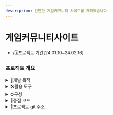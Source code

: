 ```yaml
---
description: 간단한 게임커뮤니티 사이트를 제작했습니다.
---
```


# 게임커뮤니티사이트

* /🗓️프로젝트 기간\[24.01.10\~24.02.16]

### 프로젝트 개요

<details>

<summary>📌개발 목적</summary>

게임을 즐기는 유저들의 소통공간을 만들고자 하였습니다.

</details>

<details>

<summary>🛠활용 도구</summary>

<img src="https://img.shields.io/badge/java-007396?style=for-the-badge&#x26;logo=java&#x26;logoColor=white" alt="" data-size="original"><img src="https://img.shields.io/badge/html5-E34F26?style=for-the-badge&#x26;logo=html5&#x26;logoColor=white" alt="" data-size="original"><img src="https://img.shields.io/badge/css-1572B6?style=for-the-badge&#x26;logo=css3&#x26;logoColor=white" alt="" data-size="original"><img src="https://img.shields.io/badge/javascript-F7DF1E?style=for-the-badge&#x26;logo=javascript&#x26;logoColor=black" alt="" data-size="original"><img src="https://img.shields.io/badge/jquery-0769AD?style=for-the-badge&#x26;logo=jquery&#x26;logoColor=white" alt="" data-size="original"><img src="https://img.shields.io/badge/mysql-4479A1?style=for-the-badge&#x26;logo=mysql&#x26;logoColor=white" alt="" data-size="original"><img src="https://img.shields.io/badge/eclipseide-2C2255?style=for-the-badge&#x26;logo=eclipseide&#x26;logoColor=white" alt="" data-size="original"><img src="https://img.shields.io/badge/bootstrap-7952B3?style=for-the-badge&#x26;logo=bootstrap&#x26;logoColor=white" alt="" data-size="original"><img src="https://img.shields.io/badge/apachetomcat-F8DC75?style=for-the-badge&#x26;logo=apachetomcat&#x26;logoColor=white" alt="" data-size="original"><img src="https://img.shields.io/badge/github-181717?style=for-the-badge&#x26;logo=github&#x26;logoColor=white" alt="" data-size="original">

</details>

<details>

<summary>⚙️구성</summary>

JSON, JSTL.MYSQL을 사용하기 위해 외부 라이브러리를 받아옵니다.

<img src="../../../.gitbook/assets/lib.PNG" alt="" data-size="original">

각 라이브러리에 대한 설명입니다.

**1.json-simple.jar:** `json-simple`은 JSON 데이터를 다루기 위한 Java 라이브러리입니다. JSON은 JavaScript Object Notation의 약어로, 데이터를 효과적으로 교환하는 데 사용되는 경량의 데이터 교환 형식입니다. `json-simple.jar`는 JSON 데이터를 생성하고 파싱하는 데 도움이 되는 라이브러리입니다.

**2.jstl.jar (JavaServer Pages Standard Tag Library):** JSTL은 JavaServer Pages (JSP)에서 사용되는 표준 태그 라이브러리입니다. JSTL은 JSP 페이지에서 자주 사용되는 일반적인 작업들을 간편하게 처리하기 위한 태그들을 제공합니다. 예를 들어, 루프, 조건문, 데이터 포매팅 등을 처리하는 데 사용됩니다. `jstl.jar` 파일은 이러한 JSTL 태그들을 포함하고 있습니다.

**3.mysql-connector.jar:** `mysql-connector`는 MySQL 데이터베이스와 Java 어플리케이션 간의 연결을 지원하기 위한 JDBC(Java Database Connectivity) 드라이버입니다. Java 어플리케이션에서 MySQL 데이터베이스에 접근하고 데이터를 처리하는 데 사용됩니다. `mysql-connector.jar` 파일은 이 드라이버를 포함하고 있어서 Java 어플리케이션에서 MySQL과 상호 작용할 수 있게 해줍니다.

***

Controller, Command, PostCommand, DTO, DAO와 여러 html,jsp파일로 이루어져 있습니다.

<img src="../../../.gitbook/assets/패턴 (1).PNG" alt="" data-size="original">

***

</details>

<details>

<summary>📃중점 코드</summary>

#### server.xml

아래의 코드는 톰캣 server.xml 파일에서 Resource 요소를 지정해줘야 한다. 지정해주는 이유는 데이터베이스와 연동하기 위함이다. password는 제거하여 올렸습니다.

```xml
<Context docBase="gamecoummunity" path="/gamecommunity"  reloadable="true" source="org.eclipse.jst.jee.server:gamecoummunity">
			<Resource auth="Container" driverClassName="com.mysql.jdbc.Driver" name="jdbc/mysql" password="" type="javax.sql.DataSource" url="jdbc:mysql://localhost:3306/apidb" username="root"/>
			</Context>
			</Host>
		</Engine>
	</Service>
</Server>
```

#### ChatEndpoint.java

아래의 코드는 WebSocket를 사용하여 간단한 채팅을 구현하였습니다. 각각 다른 클라이언트 간에 실시간 채팅을 가능케 하였습니다. 클라이언트에서 WebSocket을 통해 서버에 접속해 메시지를 주고받을 수 있습니다.

```java
package com.project.Controller;

import java.io.IOException;
import java.util.Collections;
import java.util.HashSet;
import java.util.Set;

import javax.servlet.http.HttpSession;
import javax.websocket.EndpointConfig;
import javax.websocket.HandshakeResponse;
import javax.websocket.OnClose;
import javax.websocket.OnMessage;
import javax.websocket.OnOpen;
import javax.websocket.Session;
import javax.websocket.server.HandshakeRequest;
import javax.websocket.server.ServerEndpoint;
import javax.websocket.server.ServerEndpointConfig;

@ServerEndpoint(value = "/chat", configurator = ChatEndpoint.HttpSessionConfigurator.class)
public class ChatEndpoint {

    private static Set<Session> sessions = Collections.synchronizedSet(new HashSet<>());

    @OnOpen
    public void onOpen(Session session, EndpointConfig config) {
        HttpSession httpSession = (HttpSession) config.getUserProperties().get(HttpSession.class.getName());

        if (httpSession != null) {
            String userId = (String) httpSession.getAttribute("id");
            session.getUserProperties().put("userId", userId); 
            sessions.add(session);
            // 고유번호+ 아이디 
            //broadcast("User connected: " + userId + " (Session ID: " + userId + ")");
            // 아이디
            broadcast("User connected: " + userId);
        } else {
            System.out.println("HttpSession is null");
        }
    }

    @OnClose
//    public void onClose(Session session) {
//        sessions.remove(session);
//        broadcast("User disconnected: (Session ID: " + session.getId() + ")");
//    }
    public void onClose(Session session) {
        String userId = (String) session.getUserProperties().get("userId");
        sessions.remove(session);
        broadcast("User disconnected: " + userId);
    }

    @OnMessage
//    public void onMessage(String message, Session session) {
//        broadcast("[" + session.getId() + "] " + message);
//    }
    public void onMessage(String message, Session session) {
        String userId = (String) session.getUserProperties().get("userId");
        broadcast("[" + userId + "] " + message);
    }
//    public void onMessage(String message, String userId)
//    {
//       broadcast("[" + userId + "] " + message);
//    }

 // 이 메서드는 WebSocket 세션 목록에 있는 모든 세션에게 메시지를 브로드캐스트합니다.
    private void broadcast(String message) {
        // 세션 목록을 순회하며 각 세션에 메시지를 보냅니다.
        for (Session session : sessions) {
            try {
            	 //String userId = (String) session.getUserProperties().get("userId");
            	// 해당 세션에게 텍스트 메시지를 보냅니다.
                 session.getBasicRemote().sendText(message);
                
               // session.getBasicRemote().sendText(message);
            } catch (IOException e) {
                // 메시지 전송 중에 IOException이 발생하면 예외를 처리하고 콘솔에 출력합니다.
                e.printStackTrace();
            }
        }
    }


    // HttpSessionConfigurator class
    public static class HttpSessionConfigurator extends ServerEndpointConfig.Configurator {
        @Override
        public void modifyHandshake(ServerEndpointConfig sec, HandshakeRequest request, HandshakeResponse response) {
            // HttpSession을 가져와서 config에 저장
            HttpSession httpSession = (HttpSession) request.getHttpSession();
            sec.getUserProperties().put(HttpSession.class.getName(), httpSession);
        }
    }
}

```

아래는 메서드에 대한 설명입니다.

1. @ServerEndpoint(value = "/chat", onfigurator=ChatEndpoint.HttpSessionConfigurator.class)

WebSocket 서버 엔드포인트를 정의합니다. "/chat" 경로로 WebSocket 요청을 처리합니다. HttpSessionConfigurator를 사용하여 WebSocket 세션에 HttpSession을 연결합니다.&#x20;

onOpen(Session session, EndpointConfig config)

새로운 WebSocket 세션이 열릴 때 호출되는 메서드입니다. 연결된 HttpSession에서 사용자 아이디를 가져와서 WebSocket 세션의 사용자 속성에 저장합니다. 세션을 세션 목록에 추가하고, 사용자가 채팅에 참여했다는 메시지를 브로드캐스트합니다.

2. &#x20;onClose(Session session)

WebSocket 세션이 닫힐 때 호출되는 메서드입니다. 세션 목록에서 세션을 제거하고, 사용자가 채팅에서 나갔다는 메시지를 브로드캐스트합니다.&#x20;

3. onMessage(String message, Session session)

클라이언트로부터 메시지가 도착했을 때 호출되는 메서드입니다. 해당 세션에 연결된 사용자 아이디를 가져와서 메시지를 조합하고, 모든 세션에게 해당 메시지를 브로드캐스트합니다.

4. broadcast(String message)

세션 목록에 있는 모든 세션에게 메시지를 브로드캐스트하는 메서드입니다. HttpSessionConfigurator

WebSocket 세션에 HttpSession을 연결하기 위한 구성 클래스입니다. modifyHandshake 메서드를 사용하여 HttpSession을 가져와 WebSocket 세션 구성에 추가합니다.

***

메인화면에서 사용한 채팅창 코드입니다.

```html
  대화창
             <div id="chat"></div>
    <input type="text" id="messageInput" onkeydown="handleKeyPress(event)" />
    <button onclick="sendMessage()"> Send</button>
    <script>
        const ws = new WebSocket("ws://localhost:8182/webTeamPJ/chat");

        ws.onopen = function(event) {
            appendMessage("대화를 입력해주세요");
        };

        ws.onmessage = function(event) {
            const message = event.data;
            appendMessage(message);
            //const userId = session.getAttribute("id");
            //appendMessage("[" + userId + "] " + message);
            
        };

        ws.onclose = function(event) {
            appendMessage("WebSocket connection closed");
        };

        // 메시지 전송
        function sendMessage() {
            const messageInput = document.getElementById("messageInput");
            const message = messageInput.value;

            ws.send(message);
            messageInput.value = "";
        }

        //메시지 출력
        function appendMessage(message) {
            const chatDiv = document.getElementById("chat");
            const messageDiv = document.createElement("div");
            messageDiv.textContent = message;
            chatDiv.appendChild(messageDiv);
            
            chatDiv.scrollTop = chatDiv.scrollHeight;
        }
        
        // 엔터 키 핸들링
        function handleKeyPress(event) {
            if (event.key === "Enter") {
                sendMessage();
                event.preventDefault(); // 엔터 키의 기본 동작(새 줄 추가)을 막습니다.
            }
        }
    </script>

```

</details>

<details>

<summary>🔎프로젝트 git 주소</summary>

[https://github.com/db-ung/web\_pj](https://github.com/db-ung/web\_pj)

</details>
